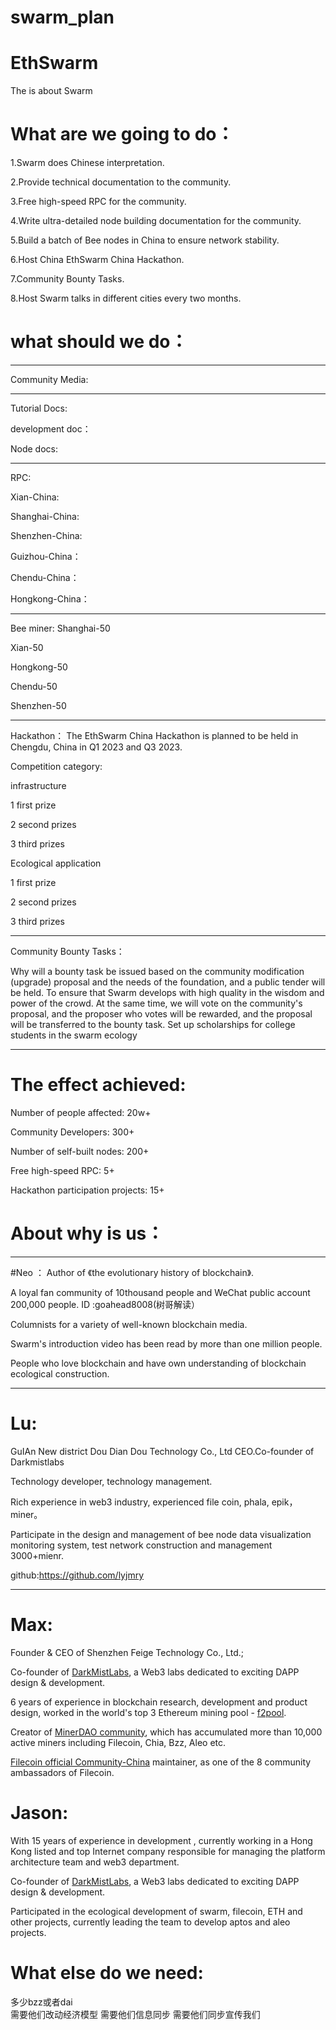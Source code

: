 # swarm_plan
# EthSwarm
The is about Swarm

# What are we going to do：
1.Swarm does Chinese interpretation.

2.Provide technical documentation to the community.

3.Free high-speed RPC for the community.

4.Write ultra-detailed node building documentation for the community.

5.Build a batch of Bee nodes in China to ensure network stability.

6.Host China EthSwarm China Hackathon.

7.Community Bounty Tasks.

8.Host Swarm talks in different cities every two months.


# what should we do：
----------------
Community Media:

----------------
Tutorial Docs:

development doc：

Node docs:

-----------------
RPC:

Xian-China:

Shanghai-China:

Shenzhen-China:

Guizhou-China：

Chendu-China：

Hongkong-China：




-----------------
Bee miner:
Shanghai-50

Xian-50

Hongkong-50

Chendu-50

Shenzhen-50



-----------------
Hackathon：
The EthSwarm China Hackathon is planned to be held in Chengdu, China in Q1 2023 and Q3 2023.

Competition category:

infrastructure

1 first prize

2 second prizes

3 third prizes

Ecological application

1 first prize

2 second prizes

3 third prizes

----------------------------

Community Bounty Tasks：

Why will a bounty task be issued based on the community modification (upgrade) proposal and the needs of the foundation, and a public tender will be held.
To ensure that Swarm develops with high quality in the wisdom and power of the crowd. At the same time,
we will vote on the community's proposal, and the proposer who votes will be rewarded, and the proposal will be transferred to the bounty task.
Set up scholarships for college students in the swarm ecology

-------------------------------------
# The effect achieved:
Number of people affected: 20w+

Community Developers: 300+

Number of self-built nodes: 200+

Free high-speed RPC: 5+

Hackathon participation projects: 15+




# About why is us：
--------------------
#Neo ：
Author of 《the evolutionary history of blockchain》.

A loyal fan community of 10thousand people and WeChat public account 200,000 people. ID :goahead8008(树哥解读）

Columnists for a variety of well-known blockchain media. 

Swarm's introduction video has been read by more than one million people. 

People who love blockchain and have  own understanding of blockchain ecological construction. 

-------------------
# Lu:
GuIAn New district Dou Dian Dou Technology Co., Ltd CEO.Co-founder of Darkmistlabs

Technology developer, technology management.

Rich experience in web3 industry, experienced file coin, phala, epik，miner。

Participate in the design and management of bee node data visualization monitoring system, test network construction and management 3000+mienr.

github:https://github.com/lyjmry



------------------------

# Max:
Founder & CEO of Shenzhen Feige Technology Co., Ltd.;

Co-founder of [DarkMistLabs](https://github.com/darkmistlabs), a Web3 labs dedicated to exciting DAPP design & development.

6 years of experience in blockchain research, development and product design, worked in the world's top 3 Ethereum mining pool - [f2pool](https://www.f2pool.com).

Creator of [MinerDAO community](https://github.com/minerdao), which has accumulated more than 10,000 active miners including Filecoin, Chia, Bzz, Aleo etc.

[Filecoin official Community-China](https://github.com/filecoin-project/community-china) maintainer, as one of the 8 community ambassadors of Filecoin.


# Jason:
With 15 years of experience in development , currently working in a Hong Kong listed and top Internet company responsible for managing the platform architecture team and web3 department.

Co-founder of [DarkMistLabs](https://github.com/darkmistlabs), a Web3 labs dedicated to exciting DAPP design & development.

Participated in the ecological development of swarm, filecoin, ETH and other projects, currently leading the team to develop aptos and aleo projects.

# What else do we need:

多少bzz或者dai  
需要他们改动经济模型
需要他们信息同步
需要他们同步宣传我们





















